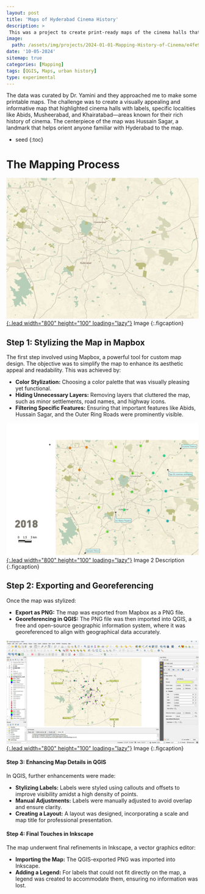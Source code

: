 ```yaml
---
layout: post
title: 'Maps of Hyderabad Cinema History'
description: >
 This was a project to create print-ready maps of the cinema halls that existed in Hyderabad from 1936 to 2018. 
image: 
  path: /assets/img/projects/2024-01-01-Mapping-History-of-Cinema/e4fe9b0bde5cc60671cde313f37e7f27_MD5.jpeg
date: '10-05-2024'
sitemap: true
categories: [Mapping]
tags: [QGIS, Maps, urban history]
type: experimental
---
```

The data was curated by Dr. Yamini and they approached me to make some printable maps. The challenge was to create a visually appealing and informative map that highlighted cinema halls with labels, specific localities like Abids, Musheerabad, and Khairatabad—areas known for their rich history of cinema. The centerpiece of the map was Hussain Sagar, a landmark that helps orient anyone familiar with Hyderabad to the map.
* seed
{:toc}

# The Mapping Process

<a class="spotlight" href="/assets/img/projects/2024-01-01-Mapping-History-of-Cinema/e4fe9b0bde5cc60671cde313f37e7f27_MD5.jpeg">![Image](/assets/img/projects/2024-01-01-Mapping-History-of-Cinema/e4fe9b0bde5cc60671cde313f37e7f27_MD5.jpeg){:.lead width="800" height="100" loading="lazy"}</a>
Image
{:.figcaption}


## Step 1: Stylizing the Map in Mapbox
The first step involved using Mapbox, a powerful tool for custom map design. The objective was to simplify the map to enhance its aesthetic appeal and readability. This was achieved by:
- **Color Stylization:** Choosing a color palette that was visually pleasing yet functional.
- **Hiding Unnecessary Layers:** Removing layers that cluttered the map, such as minor settlements, road names, and highway icons.
- **Filtering Specific Features:** Ensuring that important features like Abids, Hussain Sagar, and the Outer Ring Roads were prominently visible.

<a class="spotlight" href="/assets/img/projects/2024-01-01-Mapping-History-of-Cinema/8e0d88668c4521c62c62f7240aeae4f5_MD5.jpeg">![Image 2 Description](/assets/img/projects/2024-01-01-Mapping-History-of-Cinema/8e0d88668c4521c62c62f7240aeae4f5_MD5.jpeg){:.lead width="800" height="100" loading="lazy"}</a>
Image 2 Description
{:.figcaption}

## Step 2: Exporting and Georeferencing
Once the map was stylized:
- **Export as PNG:** The map was exported from Mapbox as a PNG file.
- **Georeferencing in QGIS:** The PNG file was then imported into QGIS, a free and open-source geographic information system, where it was georeferenced to align with geographical data accurately.

<a class="spotlight" href="/assets/img/projects/2024-01-01-Mapping-History-of-Cinema/dc219fb4923ac748e9cfeaf724e923a4_MD5.jpeg">![Image ](/assets/img/projects/2024-01-01-Mapping-History-of-Cinema/dc219fb4923ac748e9cfeaf724e923a4_MD5.jpeg){:.lead width="800" height="100" loading="lazy"}</a>
Image 
{:.figcaption}

#### Step 3: Enhancing Map Details in QGIS
In QGIS, further enhancements were made:
- **Stylizing Labels:** Labels were styled using callouts and offsets to improve visibility amidst a high density of points.
- **Manual Adjustments:** Labels were manually adjusted to avoid overlap and ensure clarity.
- **Creating a Layout:** A layout was designed, incorporating a scale and map title for professional presentation.

#### Step 4: Final Touches in Inkscape
The map underwent final refinements in Inkscape, a vector graphics editor:
- **Importing the Map:** The QGIS-exported PNG was imported into Inkscape.
- **Adding a Legend:** For labels that could not fit directly on the map, a legend was created to accommodate them, ensuring no information was lost.


